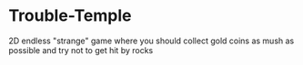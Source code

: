 # Trouble-Temple
2D endless "strange" game where you should collect gold coins as mush as possible and try not to get hit by rocks
